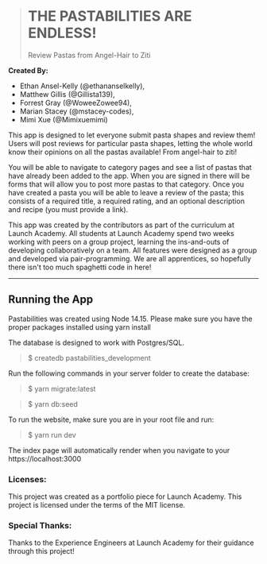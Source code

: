 > # THE PASTABILITIES ARE ENDLESS!
>
> Review Pastas from Angel-Hair to Ziti

**Created By:**

- Ethan Ansel-Kelly (@ethananselkelly),
- Matthew Gillis (@Gillista139),
- Forrest Gray (@WoweeZowee94),
- Marian Stacey (@mstacey-codes),
- Mimi Xue (@Mimixuemimi)

This app is designed to let everyone submit pasta shapes and review them! Users will post reviews for particular pasta shapes, letting the whole world know their opinions on all the pastas available! From angel-hair to ziti!

You will be able to navigate to category pages and see a list of pastas that have already been added to the app. When you are signed in there will be forms that will allow you to post more pastas to that category. Once you have created a pasta you will be able to leave a review of the pasta; this consists of a required title, a required rating, and an optional description and recipe (you must provide a link).

This app was created by the contributors as part of the curriculum at Launch Academy. All students at Launch Academy spend two weeks working with peers on a group project, learning the ins-and-outs of developing collaboratively on a team. All features were designed as a group and developed via pair-programming. We are all apprentices, so hopefully there isn't too much spaghetti code in here!

---

## Running the App

Pastabilities was created using Node 14.15. Please make sure you have the proper packages installed using yarn install

The database is designed to work with Postgres/SQL.

> $ createdb pastabilities_development

Run the following commands in your server folder to create the database:

> $ yarn migrate:latest

> $ yarn db:seed

To run the website, make sure you are in your root file and run:

> $ yarn run dev

The index page will automatically render when you navigate to your https://localhost:3000

### Licenses:

This project was created as a portfolio piece for Launch Academy. This project is licensed under the terms of the MIT license.

### Special Thanks:

Thanks to the Experience Engineers at Launch Academy for their guidance through this project!
